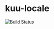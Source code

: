 # kuu-locale

[![Build Status](https://travis-ci.org/kuuland/locale_cli.svg?branch=master)](https://travis-ci.org/kuuland/locale_cli)
